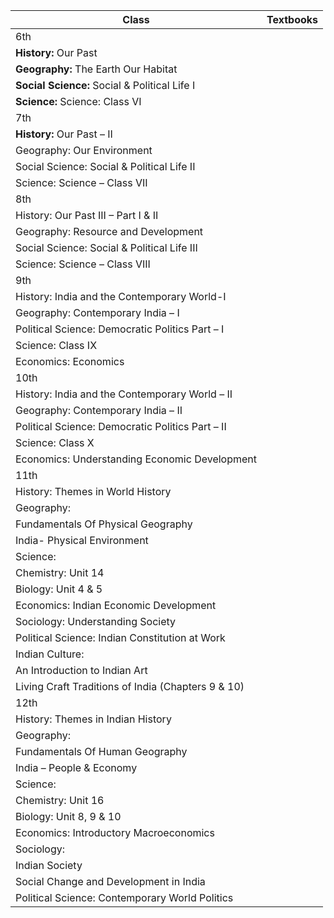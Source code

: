 | Class                                              | Textbooks |
|----------------------------------------------------|-----------|
| 6th                                                |           |
| **History:** Our Past                                  |
| **Geography:** The Earth Our Habitat                   |
| **Social Science:** Social & Political Life I          |
| **Science:** Science: Class VI                         |
| 7th                                                |           |
| **History:** Our Past – II                             |
| Geography: Our Environment                         |
| Social Science: Social & Political Life II         |
| Science: Science – Class VII                       |
| 8th                                                |           |
| History: Our Past III – Part I & II                |
| Geography: Resource and Development                |
| Social Science: Social & Political Life III        |
| Science: Science – Class VIII                      |
| 9th                                                |           |
| History: India and the Contemporary World-I        |
| Geography: Contemporary India – I                  |
| Political Science: Democratic Politics Part – I    |
| Science: Class IX                                  |
| Economics: Economics                               |
| 10th                                               |           |
| History: India and the Contemporary World – II     |
| Geography: Contemporary India – II                 |
| Political Science: Democratic Politics Part – II   |
| Science: Class X                                   |
| Economics: Understanding Economic Development      |
| 11th                                               |           |
| History: Themes in World History                   |
| Geography:                                         |
| Fundamentals Of Physical Geography                 |
| India- Physical Environment                        |
| Science:                                           |
| Chemistry: Unit 14                                 |
| Biology: Unit 4 & 5                                |
| Economics: Indian Economic Development             |
| Sociology: Understanding Society                   |
| Political Science: Indian Constitution at Work     |
| Indian Culture:                                    |
| An Introduction to Indian Art                      |
| Living Craft Traditions of India (Chapters 9 & 10) |
| 12th                                               |           |
| History: Themes in Indian History                  |
| Geography:                                         |
| Fundamentals Of Human Geography                    |
| India – People & Economy                           |
| Science:                                           |
| Chemistry: Unit 16                                 |
| Biology: Unit 8, 9 & 10                            |
| Economics: Introductory Macroeconomics             |
| Sociology:                                         |
| Indian Society                                     |
| Social Change and Development in India             |
| Political Science: Contemporary World Politics     |